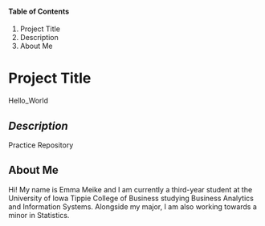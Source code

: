 #### Table of Contents
1. Project Title 
2. Description
3. About Me

# **Project Title**
Hello_World

## *Description*
Practice Repository

## **About Me**
Hi! My name is Emma Meike and I am currently a third-year student at the University of Iowa Tippie College of Business studying Business Analytics and Information Systems. Alongside my major, I am also working towards a minor in Statistics. 
